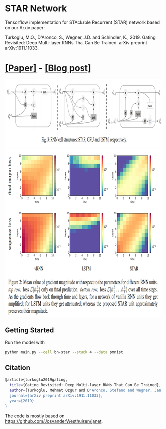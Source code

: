 # STAR Network
Tensorflow  implementation for STAckable Recurrent (STAR) network based on our Arxiv paper:

Turkoglu, M.O., D'Aronco, S., Wegner, J.D. and Schindler, K., 2019. Gating Revisited: Deep Multi-layer RNNs That Can Be Trained. arXiv preprint arXiv:1911.11033.

# [[Paper]](https://arxiv.org/abs/1911.11033)  - [[Blog post]](https://medium.com/p/2f01acdb73a7)


<img src="https://raw.githubusercontent.com/0zgur0/STAR_Network/master/imgs/cells.PNG" width="900" height="220">
<img src="https://raw.githubusercontent.com/0zgur0/STAR_Network/master/imgs/img_grad.PNG" width="960" height="540">

## Getting Started

Run the model with 
```bash
python main.py --cell bn-star --stack 4 --data pmnist
```

## Citation
```bash
@article{turkoglu2019gating,
  title={Gating Revisited: Deep Multi-layer RNNs That Can Be Trained},
  author={Turkoglu, Mehmet Ozgur and D'Aronco, Stefano and Wegner, Jan Dirk and Schindler, Konrad},
  journal={arXiv preprint arXiv:1911.11033},
  year={2019}
}
```

The code is mostly based on https://github.com/JosvanderWesthuizen/janet.

